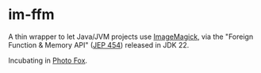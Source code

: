 # im-ffm

A thin wrapper to let Java/JVM projects use [ImageMagick](https://imagemagick.org/), via the
"Foreign Function & Memory API" ([JEP 454](https://openjdk.org/jeps/454)) released in JDK 22.

Incubating in [Photo Fox](https://github.com/lopcode/photo-fox).